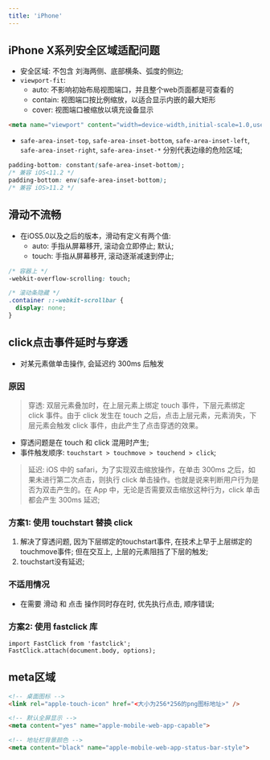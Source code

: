 ```yaml
---
title: 'iPhone'
---
```


## iPhone X系列安全区域适配问题

* 安全区域: 不包含 刘海两侧、底部横条、弧度的侧边; 
* `viewport-fit`:
  + auto: 不影响初始布局视图端口，并且整个web页面都是可查看的
  + contain: 视图端口按比例缩放，以适合显示内嵌的最大矩形
  + cover: 视图端口被缩放以填充设备显示

```html
<meta name="viewport" content="width=device-width,initial-scale=1.0,user-scalable=no, viewport-fit=cover" />
```

* `safe-area-inset-top`, `safe-area-inset-bottom`, `safe-area-inset-left`, `safe-area-inset-right`,  `safe-area-inset-*` 分别代表边缘的危险区域; 

```css
padding-bottom: constant(safe-area-inset-bottom);
/* 兼容 iOS<11.2 */
padding-bottom: env(safe-area-inset-bottom);
/* 兼容 iOS>11.2 */
```

## 滑动不流畅

* 在iOS5.0以及之后的版本，滑动有定义有两个值:
  + auto: 手指从屏幕移开, 滚动会立即停止; 默认; 
  + touch: 手指从屏幕移开, 滚动逐渐减速到停止; 

```css
/* 容器上 */
-webkit-overflow-scrolling: touch;

/* 滚动条隐藏 */
.container ::-webkit-scrollbar {
  display: none;
}
```

## click点击事件延时与穿透

* 对某元素做单击操作, 会延迟约 300ms 后触发

### 原因

> 穿透: 双层元素叠加时，在上层元素上绑定 touch 事件，下层元素绑定 click 事件。由于 click 发生在 touch 之后，点击上层元素，元素消失，下层元素会触发 click 事件，由此产生了点击穿透的效果。

* 穿透问题是在 touch 和 click 混用时产生; 
* 事件触发顺序: `touchstart > touchmove > touchend > click`; 

> 延迟: iOS 中的 safari，为了实现双击缩放操作，在单击 300ms 之后，如果未进行第二次点击，则执行 click 单击操作。也就是说来判断用户行为是否为双击产生的。在 App 中，无论是否需要双击缩放这种行为，click 单击都会产生 300ms 延迟; 

### 方案1: 使用 touchstart 替换 click

1. 解决了穿透问题, 因为下层绑定的touchstart事件, 在技术上早于上层绑定的 touchmove事件; 但在交互上, 上层的元素阻挡了下层的触发;
2. touchstart没有延迟;

### 不适用情况

* 在需要 滑动 和 点击 操作同时存在时, 优先执行点击, 顺序错误; 

### 方案2: 使用 fastclick 库

```JS
import FastClick from 'fastclick';
FastClick.attach(document.body, options);
```

## meta区域

```HTML
<!-- 桌面图标 -->
<link rel="apple-touch-icon" href="<大小为256*256的png图标地址>" />

<!-- 默认全屏显示 -->
<meta content="yes" name="apple-mobile-web-app-capable">

<!-- 地址栏背景颜色 -->
<meta content="black" name="apple-mobile-web-app-status-bar-style">
```

 
